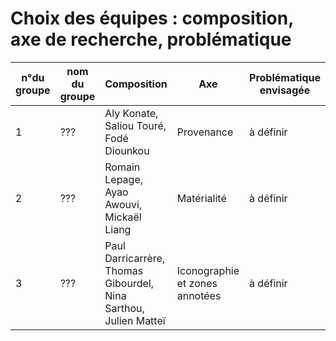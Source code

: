 # Choix des équipes : composition, axe de recherche, problématique

| n°du groupe 	| nom du groupe 	| Composition 	| Axe 	| Problématique envisagée 	|
|-	|-	|-	|-	|-	|
| 1 	|  ???	|Aly Konate, Saliou Touré, Fodé Diounkou	| Provenance 	| à définir 	|
| 2 	| ??? 	|Romain  Lepage, Ayao Awouvi, Mickaël Liang	| Matérialité 	|  à définir 	|
| 3 	| ??? 	|Paul Darricarrère, Thomas Gibourdel, Nina Sarthou, Julien Matteï  	| Iconographie et zones annotées 	| à définir |
